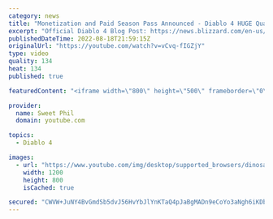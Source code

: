 ```yaml
---
category: news
title: "Monetization and Paid Season Pass Announced - Diablo 4 HUGE Quarterly Update"
excerpt: "Official Diablo 4 Blog Post: https://news.blizzard.com/en-us/diablo4/23816415/diablo-iv-quarterly-update-august-2022 ..."
publishedDateTime: 2022-08-18T21:59:15Z
originalUrl: "https://youtube.com/watch?v=vCvq-fIGZjY"
type: video
quality: 134
heat: 134
published: true

featuredContent: "<iframe width=\"800\" height=\"500\" frameborder=\"0\" src=\"https://www.youtube.com/embed/vCvq-fIGZjY\" allow=\"accelerometer; autoplay; encrypted-media; gyroscope; picture-in-picture\" allowfullscreen></iframe>"

provider:
  name: Sweet Phil
  domain: youtube.com

topics:
  - Diablo 4

images:
  - url: "https://www.youtube.com/img/desktop/supported_browsers/dinosaur.png"
    width: 1200
    height: 800
    isCached: true

secured: "CWVW+JuNY4BvGmdSb5dvJ56HvYbJlYnKTaQ4pJaBgMADn9eCoYo3aNgh6iKDbqRBxQDF8bIcIfgKmBJHABO6dIRdKgjkkFgFs9DdzfHqymTQx6J+UYI+sAuwQwThNziAOoR3ZTGfxrBvqHFG4FRjcJyk4xW9KW99ZwFe63nxaKFWN01i79/n1T37gUUlJ/Hb+DcpmxdiyyjxBNd/uhN0Urnx7vTgend/VuA2HG4+quRH7vAESedtdJ5o6IMNLnTSCTx8PBjBGmF+0CAR8jNjY2fFz1g6fsbkv7YNhN6KbtK5ejFT0W7cfgTzBoB1pCh/gJiOEfgCV+WT5zMvVGzZvBcCKPndz0/mr9lENYe0nymUSiTC1Mq9aVJLA5pEyli4iMczyrc8co+jjEhpCOlYkA==;+CRMf1Q5H7dI4yu1LmwxBQ=="
---
```


